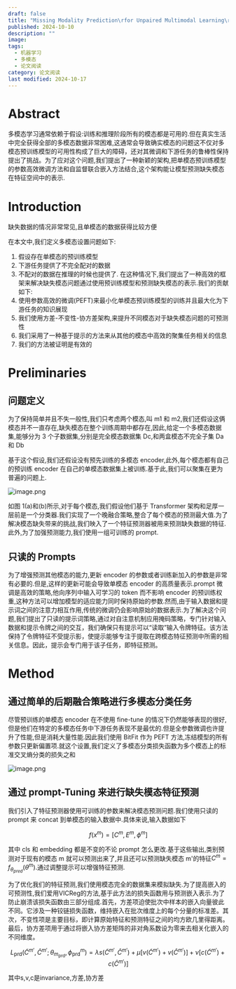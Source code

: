 ```yaml
---
draft: false
title: "Missing Modality Prediction\rfor Unpaired Multimodal Learning\rvia Joint Embedding of Unimodal Models"
published: 2024-10-10
description: ""
image: 
tags:
  - 机器学习
  - 多模态
  - 论文阅读
category: 论文阅读
last modified: 2024-10-17
---
```


# Abstract

多模态学习通常依赖于假设:训练和推理阶段所有的模态都是可用的.但在真实生活中完全获得全部的多模态数据非常困难,这通常会导致确实模态的问题这不仅对多模态预训练模型的可用性构成了巨大的障碍，还对其微调和下游任务的鲁棒性保持提出了挑战。为了应对这个问题,我们提出了一种新颖的架构,把单模态预训练模型的参数高效微调方法和自监督联合嵌入方法结合,这个架构能让模型预测缺失模态在特征空间中的表示.

# Introduction

缺失数据的情况非常常见,且单模态的数据获得比较方便

在本文中,我们定义多模态设置问题如下:

1. 假设存在单模态的预训练模型
2. 下游任务提供了不完全配对的数据
3. 不配对的数据在推理的时候也提供了.
   在这种情况下,我们提出了一种高效的框架来解决缺失模态问题通过使用预训练模型和预测缺失模态的表示.我们的贡献如下:
4. 使用参数高效的微调(PEFT)来最小化单模态预训练模型的训练并且最大化为下游任务的知识展现
5. 我们使用方差-不变性-协方差架构,来提升不同模态对于缺失模态问题的可预测性
6. 我们采用了一种基于提示的方法来从其他的模态中高效的聚集任务相关的信息
7. 我们的方法被证明是有效的

# Preliminaries

## 问题定义

为了保持简单并且不失一般性,我们只考虑两个模态,叫 m1 和 m2,我们还假设这俩模态并不一直存在,缺失模态在整个训练周期中都存在,因此,给定一个多模态数据集,能够分为 3 个子数据集,分别是完全模态数据集 Dc,和两盒模态不完全子集 Da 和 Db

基于这个假设,我们还假设没有预先训练的多模态 encoder,此外,每个模态都有自己的预训练 encoder 在自己的单模态数据集上被训练.基于此,我们可以聚集在更为普遍的问题上.

![image.png](https://picture-bed-1325530970.cos.ap-nanjing.myqcloud.com/20241012175119.png)

如图 1(a)和(b)所示,对于每个模态,我们假设他们基于 Transformer 架构和足厚一层前是一个分类器.我们实现了一个晚融合策略,整合了每个模态的预测最大值.为了解决模态缺失带来的挑战,我们映入了一个特征预测器被用来预测缺失数据的特征.此外,为了加强预测能力,我们使用一组可训练的 prompt.

## 只读的 Prompts

为了增强预测其他模态的能力,更新 encoder 的参数或者训练新加入的参数是非常有必要的.但是,这样的更新可能会导致单模态 encoder 的高质量表示.prompt 微调是高效的策略,他向序列中输入可学习的 token 而不影响 encoder 的预训练权重,这种方法可以增加模型的适应能力同时保持原始的参数.然而,由于输入数据和提示词之间的注意力相互作用,传统的微调仍会影响原始的数据表示.为了解决这个问题,我们提出了只读的提示词策略,通过对自注意机制应用掩码策略，专门针对输入数据和提示令牌之间的交互，我们确保只有提示可以“读取”输入令牌特征。该方法保持了令牌特征不受提示影，使提示能够专注于提取在跨模态特征预测中所需的相关信息。因此，提示会专门用于该子任务，即特征预测。

# Method

## 通过简单的后期融合策略进行多模态分类任务

尽管预训练的单模态 encoder 在不使用 fine-tune 的情况下仍然能够表现的很好,但是他们在特定的多模态任务中下游任务表现不是最优的.但是全参数微调也许提升了性能,但是消耗大量性能.因此我们使用 BitFit 作为 PEFT 方法,冻结模型的所有参数只更新偏置项.就这个设置,我们定义了多模态分类损失函数为多个模态上的标准交叉熵分类的损失之和

![image.png](https://picture-bed-1325530970.cos.ap-nanjing.myqcloud.com/20241012164618.png)

## 通过 prompt-Tuning 来进行缺失模态特征预测

我们引入了特征预测器使用可训练的参数来解决模态预测问题.我们使用只读的 prompt 来 concat 到单模态的输入数据中.具体来说,输入数据如下

$$
f(x^m)=[C^m,E^m,\phi^m]
$$

其中 cls 和 embedding 都是不变的不论 prompt 怎么更改.基于这些输出,类别预测对于现有的模态 m 就可以预测出来了,并且还可以预测缺失模态 m'的特征$C^m=f_{\theta_{pred}}(\theta^m)$.通过调整提示可以增强特征预测.

为了优化我们的特征预测,我们使用模态完全的数据集来模拟缺失.为了提高嵌入的可预测性,我们爱用VICReg的方法,基于此方法的损失函数用与预测嵌入表示.为了防止崩溃该损失函数由三部分组成.首先，方差项迫使批次中样本的嵌入向量彼此不同。它涉及一种铰链损失函数，维持嵌入在批次维度上的每个分量的标准差。其次，不变性项是主要目标，即计算原始特征和预测特征之间的均方欧几里得距离。最后，协方差项用于通过将嵌入协方差矩阵的非对角系数设为零来去相关化嵌入的不同维度。

$$
L_{\text{prd}} \left( \tilde{C}^{m'}, \hat{C}^{m'}; \theta_{m_{\text{prd}}}, \phi^m_{\text{prd}} \right) = \lambda s \left( \tilde{C}^{m'}, \hat{C}^{m'} \right) + \mu \left[ v\left( \tilde{C}^{m'} \right) + v\left( \hat{C}^{m'} \right) \right] + \nu \left[ c\left( \tilde{C}^{m'} \right) + c\left( \hat{C}^{m'} \right) \right]
$$

其中s,v,c是invariance,方差,协方差

